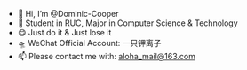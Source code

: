 - 👋 Hi, I’m @Dominic-Cooper
- 👀 Student in RUC, Major in Computer Science & Technology 
- 😋 Just do it & Just lose it
- 🛸 WeChat Official Account: 一只钾离子
- 📫 Please contact me with: aloha_mail@163.com

<!---
Dominic-Cooper/Dominic-Cooper is a ✨ special ✨ repository because its `README.md` (this file) appears on your GitHub profile.
You can click the Preview link to take a look at your changes.
--->
